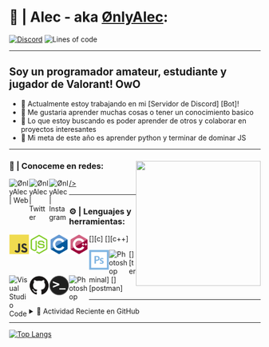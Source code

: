 # 👑 | Alec - aka [ØnlyAlec][github]:
[![Discord](https://img.shields.io/discord/821845551921233920?color=blueviolet&label=Server&logo=Discord&style=for-the-badge)](https://discord.gg/uWzpuaEnvb)
![Lines of code](https://img.shields.io/tokei/lines/github/OnlyAlec/Discord-BcK?color=orange&label=%E2%9A%A1%20Total%20Lines&style=for-the-badge)

---

## Soy un programador amateur, estudiante y jugador de Valorant! OwO
- 💬 Actualmente estoy trabajando en mi [Servidor de Discord] [Bot]! 
- 🎈 Me gustaria aprender muchas cosas o tener un conocimiento basico
- 💠 Lo que estoy buscando es poder aprender de otros y colaborar en proyectos interesantes
- 💖 Mi meta de este año es aprender python y terminar de dominar JS

---

### 👥 | Conoceme en redes: <img width="250" height="250" src="https://images-ext-2.discordapp.net/external/xLqU959dX7Vj4R5J336CV1JLgbJ5_49329SnvgqFHGY/%3Fv%3D1/https/cdn.discordapp.com/emojis/852989677376503868.gif" align=right>
[<img align="left" alt="ØnlyAlec | Web" width="40px" src="https://img.icons8.com/fluency/48/000000/web-design.png" />][web]
[<img align="left" alt="ØnlyAlec | Twitter" width="40px" src="https://img.icons8.com/fluency/48/000000/twitter-squared.png"/> />][twitter]
[<img align="left" alt="ØnlyAlec | Instagram" width="40px" src="https://img.icons8.com/fluency/48/000000/instagram-new.png" />][instagram]

---

### ⚙ | Lenguajes y herramientas:
<!-- [<img align="left" alt="HTML5" width="40px" src="https://raw.githubusercontent.com/devicons/devicon/master/icons/html5/html5-original-wordmark.svg" />][html5] -->
<!-- [<img align="left" alt="CSS3" width="40px" src="https://raw.githubusercontent.com/devicons/devicon/master/icons/css3/css3-original-wordmark.svg" />][css] -->
[<img align="left" alt="JavaScript" width="40px" src="https://raw.githubusercontent.com/devicons/devicon/master/icons/javascript/javascript-original.svg" />][javascript]
[<img align="left" alt="NodeJS" width="40px" src="https://raw.githubusercontent.com/devicons/devicon/00f02ef57fb7601fd1ddcc2fe6fe670fef3ae3e4/icons/nodejs/nodejs-plain.svg" />][nodejs]
[<img align="left" alt="NodeJS" width="40px" src="https://raw.githubusercontent.com/devicons/devicon/master/icons/c/c-original.svg" />][c]
[<img align="left" alt="NodeJS" width="40px" src="https://raw.githubusercontent.com/devicons/devicon/master/icons/cplusplus/cplusplus-original.svg" />][c++]

[<img align="left" alt="Photoshop" width="40px" src="https://raw.githubusercontent.com/devicons/devicon/master/icons/photoshop/photoshop-line.svg" />][photoshop]
[<img align="left" alt="Photoshop" width="40px" src="https://www.vectorlogo.zone/logos/adobe_illustrator/adobe_illustrator-icon.svg" />][illustrator]
[<img align="left" alt="Visual Studio Code" width="40px" src="https://cdn.worldvectorlogo.com/logos/visual-studio-code-1.svg" />][vscode]
[<img align="left" alt="GitHub" width="40px" src="https://raw.githubusercontent.com/devicons/devicon/00f02ef57fb7601fd1ddcc2fe6fe670fef3ae3e4/icons/github/github-original.svg" />][github]
[<img align="left" alt="Terminal" width="40px" src="https://raw.githubusercontent.com/github/explore/80688e429a7d4ef2fca1e82350fe8e3517d3494d/topics/terminal/terminal.png" />][terminal]
[<img align="left" alt="Photoshop" width="40px" src="https://www.vectorlogo.zone/logos/getpostman/getpostman-icon.svg" />][postman]

---

<details>
    <summary>💎 Actividad Reciente en GitHub</summary>
    <!--START_SECTION:activity-->
1. 🗣 Commented on [#1](https://github.com/dmgrstuff/rpcgecko/issues/1) in [dmgrstuff/rpcgecko](https://github.com/dmgrstuff/rpcgecko)
2. ❗️ Opened issue [#1](https://github.com/dmgrstuff/rpcgecko/issues/1) in [dmgrstuff/rpcgecko](https://github.com/dmgrstuff/rpcgecko)
3. ❗️ Opened issue [#2](https://github.com/jamesl1001/deviantART-API/issues/2) in [jamesl1001/deviantART-API](https://github.com/jamesl1001/deviantART-API)
4. 🗣 Commented on [#17](https://github.com/KhushrajRathod/repl.deploy/issues/17) in [KhushrajRathod/repl.deploy](https://github.com/KhushrajRathod/repl.deploy)
5. ❗️ Closed issue [#17](https://github.com/KhushrajRathod/repl.deploy/issues/17) in [KhushrajRathod/repl.deploy](https://github.com/KhushrajRathod/repl.deploy)
<!--END_SECTION:activity-->
</details>

---

[![Top Langs](https://github-readme-stats.vercel.app/api/top-langs/?username=OnlyAlec)](https://github.com/OnlyAlec)

[instagram]: https://www.instagram.com/alexis.chacs
[github]: https://github.com/OnlyAlec
[web]: https://thealexsview.pixieset.com
[twitter]: https://twitter.com/DerkerBeck

[vscode]: https://code.visualstudio.com
[html5]: https://www.w3.org/html/
[css]: https://www.w3schools.com/css
[javascript]: https://developer.mozilla.org/en-US/docs/Web/JavaScript
[nodejs]: https://nodejs.org
[photoshop]: https://www.photoshop.com
[illustrator]:
[postman]: 

<!-- ![Uptime Robot ratio (7 days)](https://img.shields.io/uptimerobot/ratio/m788264843-c4158ce1bcebf4d1fa85aab2?color=blue&label=Online&logo=Discord&style=for-the-badge) -->
